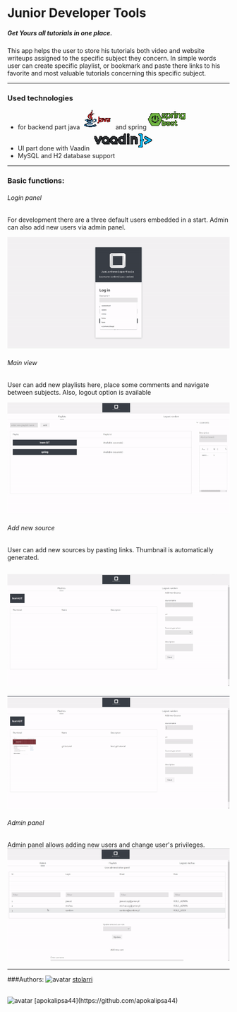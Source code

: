 # Junior Developer Tools

 ##### Get Yours all tutorials in one place.
This app helps the user to store his tutorials both
video and website writeups assigned to the specific subject they concern.
In simple words user can create specific playlist, or bookmark and paste there links to 
his favorite and most valuable tutorials concerning this specific subject.

---
### Used technologies
- for backend part java  ![java](readme-img/java-logo.png) and spring ![Encje_mvn](readme-img/spring-boot-logo.png)
- UI part done with Vaadin ![Encje_mvn](readme-img/vaadin-logo.png)
- MySQL and H2 database support 

---
### Basic functions:
  

###### Login panel
For development there are a three default users embedded in a start. Admin can also add new users via admin panel.

![llogin](readme-img/login.gif)
  
###### Main view
User can add new playlists here, place some comments and navigate between subjects. Also, logout option is available

![playlist](readme-img/playlist-panel.gif)
  
###### Add new source
User can add new sources by pasting links. Thumbnail is automatically generated.

![website](readme-img/add-website.gif)
--
![video](readme-img/add-video.gif)
  

###### Admin panel
Admin panel allows adding new users and change user's privileges.
![amdmin](readme-img/admin-panel.gif)
  
---
###Authors:
<img src='https://avatars.githubusercontent.com/u/50769722?s=400&v=4' height='40px' alt='avatar'/> 
[stolarri](https://github.com/stolarri)   

  <br/>
<img src='https://avatars.githubusercontent.com/u/50769765?s=88&v=4' height='40px' alt='avatar'/> 
[apokalipsa44](https://github.com/apokalipsa44)





